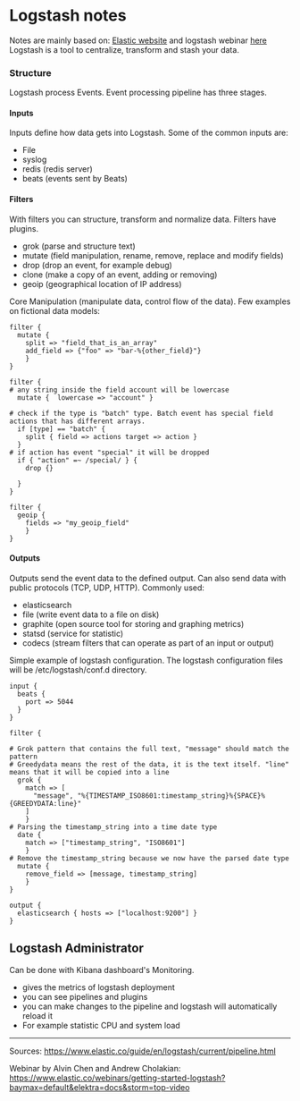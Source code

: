 # Logstash notes

Notes are mainly based on:
[Elastic website](https://www.elastic.co/guide/en/logstash/current/pipeline.html) and logstash webinar [here](https://www.elastic.co/webinars/getting-started-logstash?baymax=default&elektra=docs&storm=top-video)  
Logstash is a tool to centralize, transform and stash your data.


### Structure

Logstash process Events. Event processing pipeline has three stages. 

#### Inputs
Inputs define how data gets into Logstash. Some of the common inputs are: 
  - File 
  - syslog 
  - redis (redis server)
  - beats (events sent by Beats)

#### Filters
With filters you can structure, transform and normalize data. Filters have plugins. 
  - grok (parse and structure text)
  - mutate (field manipulation, rename, remove, replace and modify fields)
  - drop (drop an event, for example debug)
  - clone (make a copy of an event, adding or removing)
  - geoip (geographical location of IP address)

Core Manipulation (manipulate data, control flow of the data). Few examples on fictional data models:
```
filter {
  mutate {
    split => "field_that_is_an_array"
	add_field => {"foo" => "bar-%{other_field}"}
	}
}
```

```
filter {
# any string inside the field account will be lowercase
  mutate {  lowercase => "account" }

# check if the type is "batch" type. Batch event has special field actions that has different arrays.
  if [type] == "batch" {
    split { field => actions target => action }
  }
# if action has event "special" it will be dropped
  if { "action" =~ /special/ } {
    drop {}
	
  }
}
```

```
filter {
  geoip {
    fields => "my_geoip_field"
	}
}
```
#### Outputs
Outputs send the event data to the defined output. Can also send data with public protocols (TCP, UDP, HTTP). Commonly used:
  - elasticsearch
  - file (write event data to a file on disk)
  - graphite (open source tool for storing and graphing metrics)
  - statsd (service for statistic)
  - codecs (stream filters that can operate as part of an input or output)

  
Simple example of logstash configuration. The logstash configuration files will be /etc/logstash/conf.d directory.
```
input {
  beats {
    port => 5044
  }
}

filter {

# Grok pattern that contains the full text, "message" should match the pattern
# Greedydata means the rest of the data, it is the text itself. "line" means that it will be copied into a line
  grok {
    match => [
	  "message", "%{TIMESTAMP_ISO8601:timestamp_string}%{SPACE}%{GREEDYDATA:line}"
	]
	}
# Parsing the timestamp_string into a time date type
  date {
    match => ["timestamp_string", "ISO8601"]
	}
# Remove the timestamp_string because we now have the parsed date type	
  mutate {
    remove_field => [message, timestamp_string]
	}
}

output {
  elasticsearch { hosts => ["localhost:9200"] }
}	  
```


## Logstash Administrator
Can be done with Kibana dashboard's Monitoring.

- gives the metrics of logstash deployment
- you can see pipelines and plugins
- you can make changes to the pipeline and logstash will automatically reload it 
- For example statistic CPU and system load


 ---------
Sources:
https://www.elastic.co/guide/en/logstash/current/pipeline.html
 
Webinar by Alvin Chen and Andrew Cholakian:
https://www.elastic.co/webinars/getting-started-logstash?baymax=default&elektra=docs&storm=top-video
 
